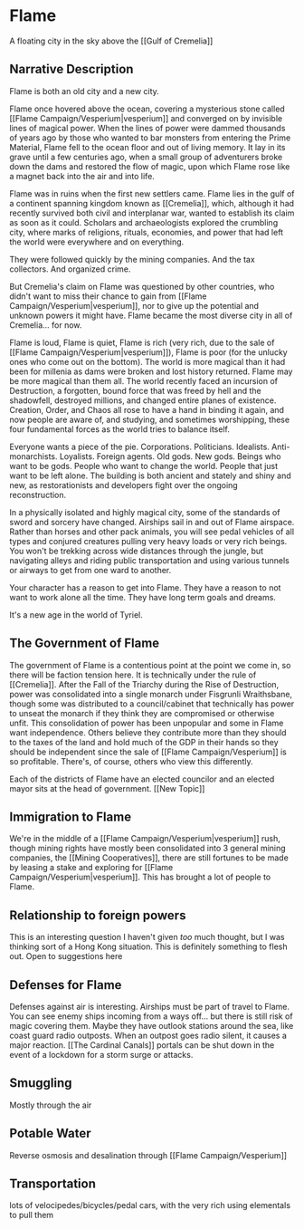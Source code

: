 # Flame
A floating city in the sky above the [[Gulf of Cremelia]]

## Narrative Description

Flame is both an old city and a new city.

Flame once hovered above the ocean, covering a mysterious stone called [[Flame Campaign/Vesperium|vesperium]] and converged on by invisible lines of magical power. When the lines of power were dammed thousands of years ago by those who wanted to bar monsters from entering the Prime Material, Flame fell to the ocean floor and out of living memory. It lay in its grave until a few centuries ago, when a small group of adventurers broke down the dams and restored the flow of magic, upon which Flame rose like a magnet back into the air and into life.

Flame was in ruins when the first new settlers came. Flame lies in the gulf of a continent spanning kingdom known as [[Cremelia]], which, although it had recently survived both civil and interplanar war, wanted to establish its claim as soon as it could. Scholars and archaeologists explored the crumbling city, where marks of religions, rituals, economies, and power that had left the world were everywhere and on everything.

They were followed quickly by the mining companies. And the tax collectors. And organized crime.

But Cremelia's claim on Flame was questioned by other countries, who didn't want to miss their chance to gain from [[Flame Campaign/Vesperium|vesperium]], nor to give up the potential and unknown powers it might have.  Flame became the most diverse city in all of Cremelia... for now.

Flame is loud, Flame is quiet, Flame is rich (very rich, due to the sale of [[Flame Campaign/Vesperium|vesperium]]), Flame is poor (for the unlucky ones who come out on the bottom). The world is more magical than it had been for millenia as dams were broken and lost history returned. Flame may be more magical than them all. The world recently faced an incursion of Destruction, a forgotten, bound force that was freed by hell and the shadowfell, destroyed millions, and changed entire planes of existence. Creation, Order, and Chaos all rose to have a hand in binding it again, and now people are aware of, and studying, and sometimes worshipping, these four fundamental forces as the world tries to balance itself.

Everyone wants a piece of the pie. Corporations. Politicians. Idealists. Anti-monarchists. Loyalists. Foreign agents. Old gods. New gods. Beings who want to be gods. People who want to change the world. People that just want to be left alone. The building is both ancient and stately and shiny and new, as restorationists and developers fight over the ongoing reconstruction.

In a physically isolated and highly magical city, some of the standards of sword and sorcery have changed. Airships sail in and out of Flame airspace. Rather than horses and other pack animals, you will see pedal vehicles of all types and conjured creatures pulling very heavy loads or very rich beings. You won't be trekking across wide distances through the jungle, but navigating alleys and riding public transportation and using various tunnels or airways to get from one ward to another.

Your character has a reason to get into Flame. They have a reason to not want to work alone all the time. They have long term goals and dreams.

It's a new age in the world of Tyriel.

## The Government of Flame
The government of Flame is a contentious point at the point we come in, so there will be faction tension here. It is technically under the rule of [[Cremelia]]. After the Fall of the Triarchy during the Rise of Destruction, power was consolidated into a single monarch under Fisgrunli Wraithsbane, though some was distributed to a council/cabinet that technically has power to unseat the monarch if they think they are compromised or otherwise unfit. This consolidation of power has been unpopular and some in Flame want independence. Others believe they contribute more than they should to the taxes of the land and hold much of the GDP in their hands so they should be independent since the sale of [[Flame Campaign/Vesperium]] is so profitable. There's, of course, others who view this differently.

Each of the districts of Flame have an elected councilor and an elected mayor sits at the head of government. [[New Topic]]


## Immigration to Flame
We're in the middle of a [[Flame Campaign/Vesperium|vesperium]] rush, though mining rights have mostly been consolidated into 3 general mining companies, the [[Mining Cooperatives]], there are still fortunes to be made by leasing a stake and exploring for [[Flame Campaign/Vesperium|vesperium]]. This has brought a lot of people to Flame.

## Relationship to foreign powers
This is an interesting question I haven't given _too_ much thought, but I was thinking sort of a Hong Kong situation. This is definitely something to flesh out. Open to suggestions here


## Defenses for Flame
Defenses against air is interesting. Airships must be part of travel to Flame. You can see enemy ships incoming from a ways off... but there is still risk of magic covering them. Maybe they have outlook stations around the sea, like coast guard radio outposts. When an outpost goes radio silent, it causes a major reaction.  [[The Cardinal Canals]] portals can be shut down in the event of a lockdown for a storm surge or attacks.

## Smuggling
Mostly through the air

## Potable Water
Reverse osmosis and desalination through [[Flame Campaign/Vesperium]]

## Transportation
lots of velocipedes/bicycles/pedal cars, with the very rich using elementals to pull them